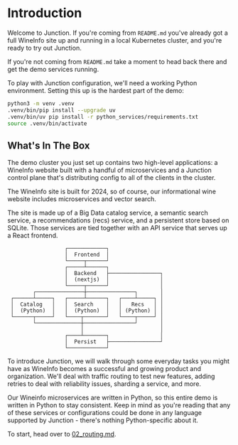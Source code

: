 # Introduction

Welcome to Junction. If you're coming from `README.md` you've already got a full
WineInfo site up and running in a local Kubernetes cluster, and you're ready to
try out Junction.

If you're not coming from `README.md` take a moment to head back there and get
the demo services running.

To play with Junction configuration, we'll need a working Python environment.
Setting this up is the hardest part of the demo:

```bash
python3 -m venv .venv
.venv/bin/pip install --upgrade uv
.venv/bin/uv pip install -r python_services/requirements.txt
source .venv/bin/activate
```

## What's In The Box

The demo cluster you just set up contains two high-level applications: a WineInfo
website built with a handful of microservices and a Junction control plane
that's distributing config to all of the clients in the cluster.

The WineInfo site is built for 2024, so of course, our informational wine
website includes microservices and vector search.

The site is made up of a Big Data catalog service, a semantic search service, a
recommendations (recs) service, and a persistent store based on SQLite. 
Those services are tied together with an API service that serves up a React
frontend.

```text
                  ┌────────────┐
                  │  Frontend  │
                  └─────┬──────┘
                  ┌─────┴──────┐
                  │  Backend   ├────────────────┐
                  │  (nextjs)  │                │
                  └─────┬──────┘                │
        ┌───────────────┼───────────────┐       │
 ┌──────┴─────┐   ┌─────┴──────┐   ┌────┴─────┐ │
 │  Catalog   │   │  Search    │   │   Recs   │ │
 │  (Python)  │   │  (Python)  │   │ (Python) │ │
 └──────┬─────┘   └────┬───────┘   └────┬─────┘ │
        └──────────────┼────────────────┘       │
                       │                        │
                  ┌────┴───────┐                │
                  │  Persist   ├────────────────┘
                  └────────────┘
```

To introduce Junction, we will walk through some everyday tasks you might
have as WineInfo becomes a successful and growing product and organization.
We'll deal with traffic routing to test new features, adding retries to deal
with reliability issues, sharding a service, and more.

Our Wineinfo microservices are written in Python, so this entire demo
is written in Python to stay consistent. Keep in mind as you're reading
that any of these services or configurations could be done in any
language supported by Junction - there's nothing Python-specific about it.

To start, head over to [02_routing.md](02_routing.md).
